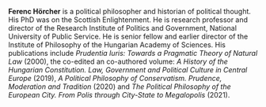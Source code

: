 **Ferenc Hörcher**
is a political philosopher and historian of political thought. His PhD was on
the Scottish Enlightenment. He is research professor and director of the
Research Institute of Politics and Government, National University of Public
Service. He is senior fellow and earlier director of the Institute of
Philosophy of the Hungarian Academy of Sciences. His publications include
*Prudentia Iuris: Towards a Pragmatic Theory of Natural Law* (2000), the
co-edited an co-authored volume: *A History of the Hungarian Constitution. Law,
Government and Political Culture in Central Europe* (2019), *A Political
Philosophy of Conservatism. Prudence, Moderation and Tradition* (2020) and *The
Political Philosophy of the European City. From Polis through City-State to
Megalopolis* (2021).


